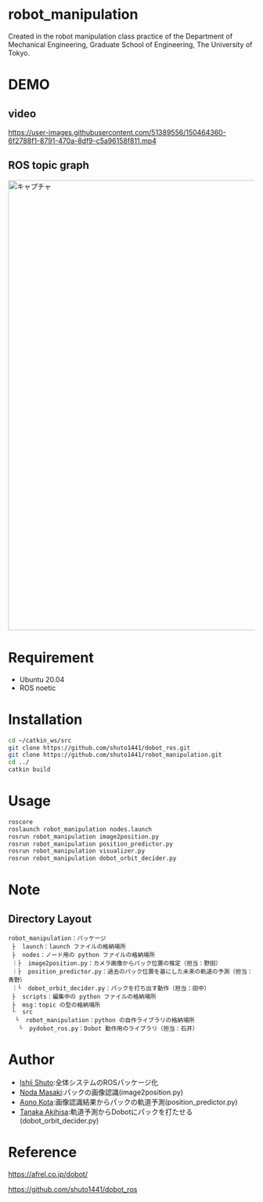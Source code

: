 # robot_manipulation
Created in the robot manipulation class practice of the Department of Mechanical Engineering, Graduate School of Engineering, The University of Tokyo.

# DEMO
## video
https://user-images.githubusercontent.com/51389556/150464360-6f2788f1-8791-470a-8df9-c5a96158f811.mp4

## ROS topic graph
<img width="917" alt="キャプチャ" src="https://user-images.githubusercontent.com/51389556/149461283-5f5c8c91-7611-4b17-ac87-ed33f03b04c5.PNG">


# Requirement
* Ubuntu 20.04
* ROS noetic

# Installation
```bash
cd ~/catkin_ws/src
git clone https://github.com/shuto1441/dobot_ros.git
git clone https://github.com/shuto1441/robot_manipulation.git
cd ../
catkin build
```

# Usage
```bash
roscore
roslaunch robot_manipulation nodes.launch
rosrun robot_manipulation image2position.py
rosrun robot_manipulation position_predictor.py
rosrun robot_manipulation visualizer.py
rosrun robot_manipulation dobot_orbit_decider.py
```
# Note
## Directory Layout
```
robot_manipulation：パッケージ 
 ├  launch：launch ファイルの格納場所 
 ├  nodes：ノード用の python ファイルの格納場所 
 ｜├  image2position.py：カメラ画像からパック位置の推定（担当：野田） 
 ｜├  position_predictor.py：過去のパック位置を基にした未来の軌道の予測（担当：青野） 
 ｜└  dobot_orbit_decider.py：パックを打ち出す動作（担当：田中） 
 ├  scripts：編集中の python ファイルの格納場所 
 ├  msg：topic の型の格納場所 
 └  src 
  └  robot_manipulation：python の自作ライブラリの格納場所 
   └  pydobot_ros.py：Dobot 動作用のライブラリ（担当：石井）
```

# Author
* [Ishii Shuto](https://github.com/shuto1441):全体システムのROSパッケージ化
* [Noda Masaki](https://github.com/masakinoda111):パックの画像認識(image2position.py)
* [Aono Kota](https://github.com/KotaAono):画像認識結果からパックの軌道予測(position_predictor.py)
* [Tanaka Akihisa](https://github.com/akihisa1128):軌道予測からDobotにパックを打たせる(dobot_orbit_decider.py)

# Reference
https://afrel.co.jp/dobot/

https://github.com/shuto1441/dobot_ros
